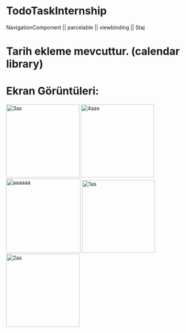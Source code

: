 # TodoTaskInternship
NavigationComponent || parcelable || viewbinding || Staj

# Tarih ekleme mevcuttur. (calendar library)

# Ekran Görüntüleri:

<img width="197" alt="3as" src="https://github.com/Adl1coder/TodoTaskInternship/assets/93915867/bfeec14d-db9c-4ac6-9af7-d01d9af4067f">
<img width="197" alt="4aas" src="https://github.com/Adl1coder/TodoTaskInternship/assets/93915867/fa8bb2c0-13ee-4390-a77f-aab5f7b61bac">
<img width="200" alt="aaaaaa" src="https://github.com/Adl1coder/TodoTaskInternship/assets/93915867/e105f89c-6e48-402b-b8ef-7fb076c32946">
<img width="196" alt="1as" src="https://github.com/Adl1coder/TodoTaskInternship/assets/93915867/d349ea60-4083-4d35-8b4d-4d4716c4b0d1">
<img width="197" alt="2as" src="https://github.com/Adl1coder/TodoTaskInternship/assets/93915867/89c58b4e-62ee-4b57-994d-caade11b6ce1">











